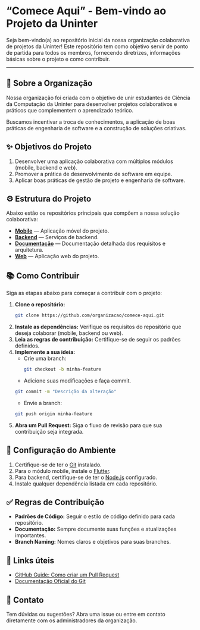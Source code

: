 # “Comece Aqui” - Bem-vindo ao Projeto da Uninter

Seja bem-vindo(a) ao repositório inicial da nossa organização colaborativa de projetos da Uninter! Este repositório tem como objetivo servir de ponto de partida para todos os membros, fornecendo diretrizes, informações básicas sobre o projeto e como contribuir.

---

## 🔧 Sobre a Organização

Nossa organização foi criada com o objetivo de unir estudantes de Ciência da Computação da Uninter para desenvolver projetos colaborativos e práticos que complementem o aprendizado teórico.

Buscamos incentivar a troca de conhecimentos, a aplicação de boas práticas de engenharia de software e a construção de soluções criativas.

## ✨ Objetivos do Projeto

1. Desenvolver uma aplicação colaborativa com múltiplos módulos (mobile, backend e web).
2. Promover a prática de desenvolvimento de software em equipe.
3. Aplicar boas práticas de gestão de projeto e engenharia de software.

## ⚙️ Estrutura do Projeto

Abaixo estão os repositórios principais que compõem a nossa solução colaborativa:

- [**Mobile**](https://github.com/organizacao/mobile) — Aplicação móvel do projeto.
- [**Backend**](https://github.com/organizacao/backend) — Serviços de backend.
- [**Documentação**](https://github.com/organizacao/documentacao) — Documentação detalhada dos requisitos e arquitetura.
- [**Web**](https://github.com/organizacao/web) — Aplicação web do projeto.

## 📚 Como Contribuir

Siga as etapas abaixo para começar a contribuir com o projeto:

1. **Clone o repositório:**
   ```bash
   git clone https://github.com/organizacao/comece-aqui.git
   ```
2. **Instale as dependências:** Verifique os requisitos do repositório que deseja colaborar (mobile, backend ou web).
3. **Leia as regras de contribuição:** Certifique-se de seguir os padrões definidos.
4. **Implemente a sua ideia:**
   - Crie uma branch:
     ```bash
     git checkout -b minha-feature
     ```
   - Adicione suas modificações e faça commit.
   ```bash
   git commit -m "Descrição da alteração"
   ```
   - Envie a branch:
   ```bash
   git push origin minha-feature
   ```
5. **Abra um Pull Request:** Siga o fluxo de revisão para que sua contribuição seja integrada.

## 🔨 Configuração do Ambiente

1. Certifique-se de ter o [Git](https://git-scm.com/) instalado.
2. Para o módulo mobile, instale o [Flutter](https://flutter.dev/).
3. Para backend, certifique-se de ter o [Node.js](https://nodejs.org/) configurado.
4. Instale qualquer dependência listada em cada repositório.

## ✅ Regras de Contribuição

- **Padrões de Código:** Seguir o estilo de código definido para cada repositório.
- **Documentação:** Sempre documente suas funções e atualizações importantes.
- **Branch Naming:** Nomes claros e objetivos para suas branches.

## 🔗 Links úteis

- [GitHub Guide: Como criar um Pull Request](https://docs.github.com/en/pull-requests/collaborating-with-pull-requests/proposing-changes)
- [Documentação Oficial do Git](https://git-scm.com/doc)

## 🔎 Contato

Tem dúvidas ou sugestões? Abra uma issue ou entre em contato diretamente com os administradores da organização.

